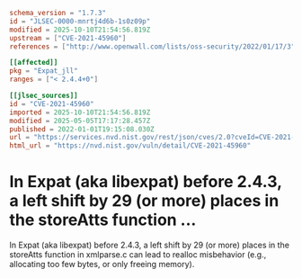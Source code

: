 ```toml
schema_version = "1.7.3"
id = "JLSEC-0000-mnrtj4d6b-1s0z09p"
modified = 2025-10-10T21:54:56.819Z
upstream = ["CVE-2021-45960"]
references = ["http://www.openwall.com/lists/oss-security/2022/01/17/3", "https://bugzilla.mozilla.org/show_bug.cgi?id=1217609", "https://cert-portal.siemens.com/productcert/pdf/ssa-484086.pdf", "https://github.com/libexpat/libexpat/issues/531", "https://github.com/libexpat/libexpat/pull/534", "https://security.gentoo.org/glsa/202209-24", "https://security.netapp.com/advisory/ntap-20220121-0004/", "https://www.debian.org/security/2022/dsa-5073", "https://www.tenable.com/security/tns-2022-05", "http://www.openwall.com/lists/oss-security/2022/01/17/3", "https://bugzilla.mozilla.org/show_bug.cgi?id=1217609", "https://cert-portal.siemens.com/productcert/pdf/ssa-484086.pdf", "https://github.com/libexpat/libexpat/issues/531", "https://github.com/libexpat/libexpat/pull/534", "https://security.gentoo.org/glsa/202209-24", "https://security.netapp.com/advisory/ntap-20220121-0004/", "https://www.debian.org/security/2022/dsa-5073", "https://www.tenable.com/security/tns-2022-05"]

[[affected]]
pkg = "Expat_jll"
ranges = ["< 2.4.4+0"]

[[jlsec_sources]]
id = "CVE-2021-45960"
imported = 2025-10-10T21:54:56.819Z
modified = 2025-05-05T17:17:28.457Z
published = 2022-01-01T19:15:08.030Z
url = "https://services.nvd.nist.gov/rest/json/cves/2.0?cveId=CVE-2021-45960"
html_url = "https://nvd.nist.gov/vuln/detail/CVE-2021-45960"
```

# In Expat (aka libexpat) before 2.4.3, a left shift by 29 (or more) places in the storeAtts function ...

In Expat (aka libexpat) before 2.4.3, a left shift by 29 (or more) places in the storeAtts function in xmlparse.c can lead to realloc misbehavior (e.g., allocating too few bytes, or only freeing memory).

